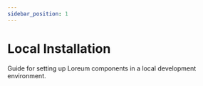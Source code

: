 ```yaml
---
sidebar_position: 1
---
```


# Local Installation

Guide for setting up Loreum components in a local development environment. 